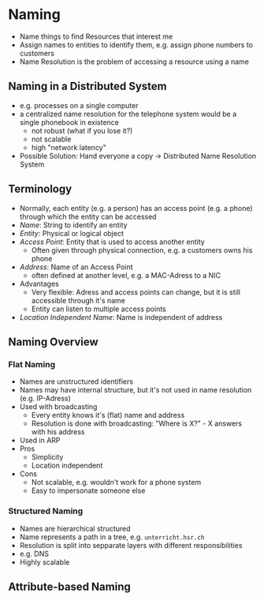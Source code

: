 # Naming

- Name things to find Resources that interest me
- Assign names to entities to identify them, e.g. assign phone numbers to customers
- Name Resolution is the problem of accessing a resource using a name

## Naming in a Distributed System
- e.g. processes on a single computer
- a centralized name resolution for the telephone system would be a single phonebook in existence
    - not robust (what if you lose it?)
    - not scalable
    - high "network latency"
- Possible Solution: Hand everyone a copy -> Distributed Name Resolution System

## Terminology
- Normally, each entity (e.g. a person) has an access point (e.g. a phone) through which the entity can be accessed
- *Name*: String to identify an entity
- *Entity*: Physical or logical object
- *Access Point*: Entity that is used to access another entity
    - Often given through physical connection, e.g. a customers owns his phone
- *Address*: Name of an Access Point
    - often defined at another level, e.g. a MAC-Adress to a NIC
- Advantages
    - Very flexible: Adress and access points can change, but it is still accessible through it's name
    - Entity can listen to multiple access points
- *Location Independent Name*: Name is independent of address

## Naming Overview
### Flat Naming
- Names are unstructured identifiers
- Names may have internal structure, but it's not used in name resolution (e.g. IP-Adress)
- Used with broadcasting
    - Every entity knows it's (flat) name and address
    - Resolution is done with broadcasting: "Where is X?" - X answers with his address
- Used in ARP
- Pros
    - Simplicity
    - Location independent
- Cons
    - Not scalable, e.g. wouldn't work for a phone system
    - Easy to impersonate someone else
### Structured Naming
- Names are hierarchical structured
- Name represents a path in a tree, e.g. `unterricht.hsr.ch`
- Resolution is split into sepparate layers with different responsibilities
- e.g. DNS
- Highly scalable

## Attribute-based Naming
